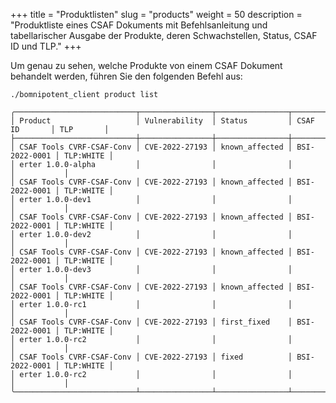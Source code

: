 +++
title = "Produktlisten"
slug = "products"
weight = 50
description = "Produktliste eines CSAF Dokuments mit Befehlsanleitung und tabellarischer Ausgabe der Produkte, deren Schwachstellen, Status, CSAF ID und TLP."
+++

Um genau zu sehen, welche Produkte von einem CSAF Dokument behandelt werden, führen Sie den folgenden Befehl aus:

```
./bomnipotent_client product list
```

``` {wrap="false" title="output"}
╭───────────────────────────┬────────────────┬────────────────┬───────────────┬───────────╮
│ Product                   │ Vulnerability  │ Status         │ CSAF ID       │ TLP       │
├───────────────────────────┼────────────────┼────────────────┼───────────────┼───────────┤
│ CSAF Tools CVRF-CSAF-Conv │ CVE-2022-27193 │ known_affected │ BSI-2022-0001 │ TLP:WHITE │
│ erter 1.0.0-alpha         │                │                │               │           │
│ CSAF Tools CVRF-CSAF-Conv │ CVE-2022-27193 │ known_affected │ BSI-2022-0001 │ TLP:WHITE │
│ erter 1.0.0-dev1          │                │                │               │           │
│ CSAF Tools CVRF-CSAF-Conv │ CVE-2022-27193 │ known_affected │ BSI-2022-0001 │ TLP:WHITE │
│ erter 1.0.0-dev2          │                │                │               │           │
│ CSAF Tools CVRF-CSAF-Conv │ CVE-2022-27193 │ known_affected │ BSI-2022-0001 │ TLP:WHITE │
│ erter 1.0.0-dev3          │                │                │               │           │
│ CSAF Tools CVRF-CSAF-Conv │ CVE-2022-27193 │ known_affected │ BSI-2022-0001 │ TLP:WHITE │
│ erter 1.0.0-rc1           │                │                │               │           │
│ CSAF Tools CVRF-CSAF-Conv │ CVE-2022-27193 │ first_fixed    │ BSI-2022-0001 │ TLP:WHITE │
│ erter 1.0.0-rc2           │                │                │               │           │
│ CSAF Tools CVRF-CSAF-Conv │ CVE-2022-27193 │ fixed          │ BSI-2022-0001 │ TLP:WHITE │
│ erter 1.0.0-rc2           │                │                │               │           │
╰───────────────────────────┴────────────────┴────────────────┴───────────────┴───────────╯
```

